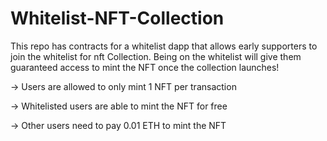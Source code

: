# Whitelist-NFT-Collection

This repo has contracts for a whitelist dapp that allows early supporters to join the whitelist for nft Collection. 
Being on the whitelist will give them guaranteed access to mint the NFT once the collection launches!

-> Users are allowed to only mint 1 NFT per transaction

-> Whitelisted users are able to mint the NFT for free

-> Other users need to pay 0.01 ETH to mint the NFT
